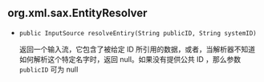 ## org.xml.sax.EntityResolver

* `public InputSource resolveEntiry(String publicID, String systemID)`

  返回一个输入流，它包含了被给定 ID 所引用的数据，或者，当解析器不知道如何解析这个特定名字时，返回 null。如果没有提供公共 ID ，那么参数 `publicID` 可为 null
